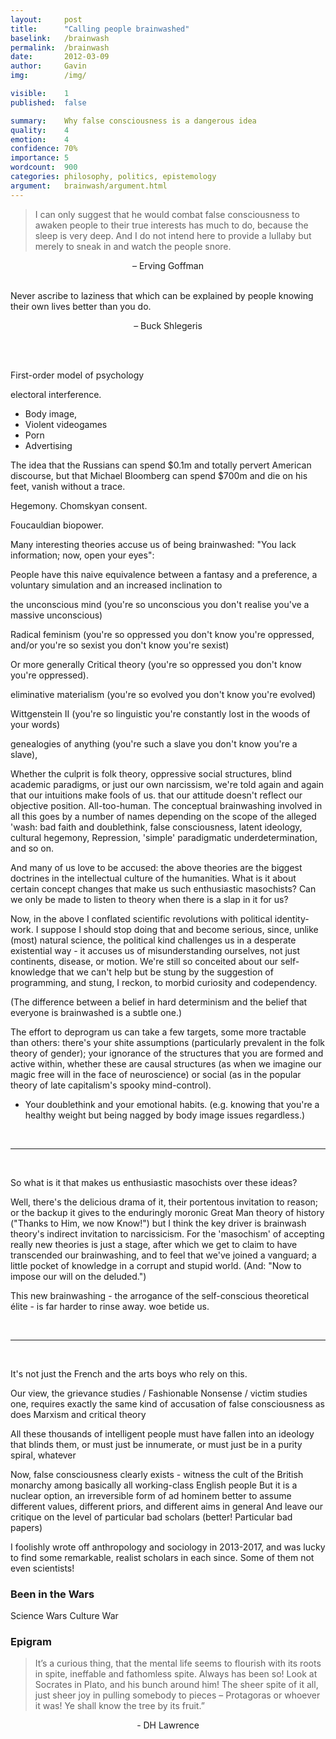 ```yaml
---
layout:     post
title:      "Calling people brainwashed"
baselink:   /brainwash
permalink:  /brainwash
date:       2012-03-09
author:     Gavin   
img:        /img/

visible:    1
published:  false

summary:    Why false consciousness is a dangerous idea 
quality:    4
emotion: 	4
confidence: 70%
importance: 5
wordcount:  900
categories: philosophy, politics, epistemology
argument:   brainwash/argument.html
---
```



<!-- https://roamresearch.com/#/app/gleech/page/j9MYGZmzv -->
<!-- The evidence for superstimuli food and booze and drugs
 -->

> I can only suggest that he would combat false consciousness to awaken people to their true interests has much to do, because the sleep is very deep. And I do not intend here to provide a lullaby but merely to sneak in and watch the people snore.

<center>&#8211; Erving Goffman</center>

<br>

Never ascribe to laziness that which can be explained by people knowing their own lives better than you do. 

<center>&#8211; Buck Shlegeris</center>

<br><br>


First-order model of psychology

electoral interference.
- Body image,
- Violent videogames
- Porn
- Advertising


The idea that the Russians can spend $0.1m and totally pervert American discourse, but that Michael Bloomberg can spend $700m and die on his feet, vanish without a trace.

Hegemony. Chomskyan consent.

Foucauldian biopower.

Many interesting theories accuse us of being brainwashed: "You lack information; now, open your eyes":

People have this naive equivalence between a fantasy and a preference, a voluntary simulation and an increased inclination to 


<!-- Tectonics (on solid ground) -->

the unconscious mind (you're so unconscious you don't realise you've a massive unconscious)

<!-- Relativity (space-and-time is squishy; no space without objects; no one thing can move)

the Everett interpretation (all possible things actually happen)

the germ theory of disease (the world's so dirty you've no idea how dirty) -->

Radical feminism (you're so oppressed you don't know you're oppressed, and/or you're so sexist you don't know you're sexist)

Or more generally Critical theory (you're so oppressed you don't know you're oppressed).

eliminative materialism (you're so evolved you don't know you're evolved)

Wittgenstein II (you're so linguistic you're constantly lost in the woods of your words)

genealogies of anything (you're such a slave you don't know you're a slave),


<!-- I don’t know that I do suffer as a result of identifying with my thoughts; I don’t think that dissatisfaction lurks in every sensation I ever experience or also my whole life in retrospect. But the old claim, similar to Marxist or feminist ‘false consciousness’, is that I am too owned to realise I’m being owned: -->

<!-- > beginning meditators... report after days or weeks of intensive practice that their attention is carried away by thought every few seconds. This is actually progress. It takes a certain degree of concentration to even notice how distracted you are. -->

Whether the culprit is folk theory, oppressive social structures, blind academic paradigms, or just our own narcissism, we're told again and again that our intuitions make fools of us. that our attitude doesn't reflect our objective position. All-too-human. The conceptual brainwashing involved in all this goes by a number of names depending on the scope of the alleged 'wash: bad faith and doublethink, false consciousness, latent ideology, cultural hegemony, Repression, 'simple' paradigmatic underdetermination, and so on.

And many of us love to be accused: the above theories are the biggest doctrines in the intellectual culture of the humanities. What is it about certain concept changes that make us such enthusiastic masochists? Can we only be made to listen to theory when there is a slap in it for us?

Now, in the above I conflated scientific revolutions with political identity-work. I suppose I should stop doing that and become serious, since, unlike (most) natural science, the political kind challenges us in a desperate existential way - it accuses us of misunderstanding ourselves, not just continents, disease, or motion. We're still so conceited about our self-knowledge that we can't help but be stung by the suggestion of programming, and stung, I reckon, to morbid curiosity and codependency.

(The difference between a belief in hard determinism and the belief that everyone is brainwashed is a subtle one.)

The effort to deprogram us can take a few targets, some more tractable than others: there's your shite assumptions (particularly prevalent in the folk theory of gender); your ignorance of the structures that you are formed and active within, whether these are causal structures (as when we imagine our magic free will in the face of neuroscience) or social (as in the popular theory of late capitalism's spooky mind-control).

- Your doublethink and your emotional habits. (e.g. knowing that you're a healthy weight but being nagged by body image issues regardless.)

<br>

<hr>

<br>

So what is it that makes us enthusiastic masochists over these ideas?

Well, there's the delicious drama of it, their portentous invitation to reason; or the backup it gives to the enduringly moronic Great Man theory of history ("Thanks to Him, we now Know!") but I think the key driver is brainwash theory's indirect invitation to narcissicism. For the 'masochism' of accepting really new theories is just a stage, after which we get to claim to have transcended our brainwashing, and to feel that we've joined a vanguard; a little pocket of knowledge in a corrupt and stupid world. (And: "Now to impose our will on the deluded.")

This new brainwashing - the arrogance of the self-conscious theoretical élite - is far harder to rinse away. woe betide us.

<br>

<hr>

<br>

It's not just the French and the arts boys who rely on this.

Our view, the grievance studies / Fashionable Nonsense / victim studies one, requires exactly the same kind of accusation of false consciousness as does Marxism and critical theory

All these thousands of intelligent people must have fallen into an ideology that blinds them, or must just be innumerate, or must just be in a purity spiral, whatever

Now, false consciousness clearly exists - witness the cult of the British monarchy among basically all working-class English people But it is a nuclear option, an irreversible form of ad hominem
better to assume different values, different priors, and different aims in general And leave our critique on the level of particular bad scholars (better! Particular bad papers)

I foolishly wrote off anthropology and sociology in 2013-2017, and was lucky to find some remarkable, realist scholars in each since. Some of them not even scientists!





<div class="accordion">
	<h3>Been in the Wars</h3>
	<div>
		Science Wars
		Culture War
	</div>
	<!--  -->
	<h3>Epigram</h3>
	<div>
		<blockquote>
			It’s a curious thing, that the mental life seems to flourish with its roots in spite, ineffable and fathomless spite. Always has been so! Look at Socrates in Plato, and his bunch around him! The sheer spite of it all, just sheer joy in pulling somebody to pieces – Protagoras or whoever it was! Ye shall know the tree by its fruit.” 
		</blockquote>
		<center>  - DH Lawrence  </center>
	</div>
</div>



<br><br>